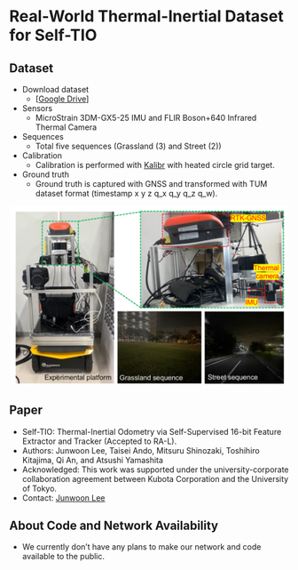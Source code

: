 # Real-World Thermal-Inertial Dataset for Self-TIO
 
## Dataset
  * Download dataset
    - [[Google Drive](https://drive.google.com/drive/folders/1nSRaHt6HGazyHHi3sbUz7Nb7pw3BK9gm?usp=sharing)] 
  * Sensors
    - MicroStrain 3DM-GX5-25 IMU and FLIR Boson+640 Infrared Thermal Camera
  * Sequences
    - Total five sequences (Grassland (3) and Street (2))
  * Calibration
    - Calibration is performed with [Kalibr]([https://drive.google.com/drive/folders/1nSRaHt6HGazyHHi3sbUz7Nb7pw3BK9gm?usp=sharing](https://github.com/ethz-asl/kalibr/wiki/supported-models)) with heated circle grid target.
  * Ground truth
    - Ground truth is captured with GNSS and transformed with TUM dataset format (timestamp x y z q_x q_y q_z q_w).
  
<p align='center'>
    <img src="robot_env.png" alt="drawing" width="500"/>
</p>  

## Paper
  * Self-TIO: Thermal-Inertial Odometry via Self-Supervised 16-bit Feature Extractor and Tracker (Accepted to RA-L).
  * Authors: Junwoon Lee, Taisei Ando, Mitsuru Shinozaki, Toshihiro Kitajima, Qi An, and Atsushi Yamashita
  * Acknowledged: This work was supported under the university-corporate collaboration agreement between Kubota Corporation and the University of Tokyo.
  * Contact: [Junwoon Lee](mailto:leejunwoon@robot.t.u-tokyo.ac.jp?subject=[GitHub]%20Source%20Han%20Sans)
  
## About Code and Network Availability 
  * We currently don’t have any plans to make our network and code available to the public. 
